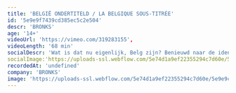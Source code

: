 ```yaml
---
title: 'BELGIË ONDERTITELD / LA BELGIQUE SOUS-TITRÉE'
id: '5e9e9f7439cd385ec5c2e504'
descr: 'BRONKS'
age: '14+'
videoUrl: 'https://vimeo.com/319283155',
videoLength: '68 min'
socialDescr: 'Wat is dat nu eigenlijk, Belg zijn? Benieuwd naar de identiteit van een land dat vaak afgeschilderd wordt als ‘Absurdistan’, trokken theatermakers Greet Jacobs en Julie Delrue een jaar lang België rond. Ze interviewden zo veel mogelijk verschillende, boeiende Belgen in alle uithoeken van het land, op zoek naar de raakpunten en de schoonheid achter al die schijnbare tegenstellingen. Het resultaat is een theaterportret dat de ziel van ons landje blootlegt. Vijf acteurs transformeren onophoudelijk: van een minister-President tot een Middelkerkse visser, van een Brusselse puber tot een Limburgse oma, van een moeder van vier kinderen met Marokkaanse roots tot een 6-jarige koekjesverslinder.België ondertiteld / La Belgique sous-titrée is een meertalige voorstelling waarbij humor en zelfrelativering nooit ver weg zijn en niemand onberoerd naar buiten gaat.'
socialImage:'https://uploads-ssl.webflow.com/5e74d1a9ef22355294c7d60e/5e9e9cea3372e71274927834_Bronks_Belgieondertiteld_c_ClaraHermans.jpg'
recordedAt: 'undefined'
company: 'BRONKS'
image: 'https://uploads-ssl.webflow.com/5e74d1a9ef22355294c7d60e/5e9e9cea3372e71274927834_Bronks_Belgieondertiteld_c_ClaraHermans.jpg'
---
```

